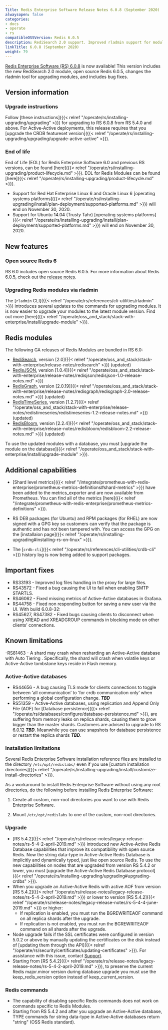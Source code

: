 ```yaml
---
Title: Redis Enterprise Software Release Notes 6.0.8 (September 2020)
alwaysopen: false
categories:
- docs
- operate
- rs
compatibleOSSVersion: Redis 6.0.5
description: RediSearch 2.0 support. Improved rladmin support for module upgrades.
linkTitle: 6.0.8 (September 2020)
weight: 79
---
```

[Redis Enterprise Software (RS) 6.0.8](https://redislabs.com/download-center/#downloads) is now available!
This version includes the new RediSearch 2.0 module, open source Redis 6.0.5, changes the rladmin tool for upgrading modules, and includes bug fixes.

## Version information

### Upgrade instructions

Follow [these instructions]({{< relref "/operate/rs/installing-upgrading/upgrading" >}}) for upgrading to RS 6.0.8 from RS 5.4.0 and above.
For Active-Active deployments, this release requires that you [upgrade the CRDB featureset version]({{< relref "/operate/rs/installing-upgrading/upgrading/upgrade-active-active" >}}).

### End of life

End of Life (EOL) for Redis Enterprise Software 6.0 and previous RS versions, can be found [here]({{< relref "/operate/rs/installing-upgrading/product-lifecycle.md" >}}).
EOL for Redis Modules can be found [here]({{< relref "/operate/rs/installing-upgrading/product-lifecycle.md" >}}).

- Support for Red Hat Enterprise Linux 6 and Oracle Linux 6 [operating systems platforms]({{< relref "/operate/rs/installing-upgrading/install/plan-deployment/supported-platforms.md" >}}) will end on November 30, 2020.
- Support for Ubuntu 14.04 (Trusty Tahr) [operating systems platforms]({{< relref "/operate/rs/installing-upgrading/install/plan-deployment/supported-platforms.md" >}}) will end on November 30, 2020.

## New features

### Open source Redis 6

RS 6.0 includes open source Redis 6.0.5.
For more information about Redis 6.0.5, check out the [release notes](https://raw.githubusercontent.com/redis/redis/6.0.5/00-RELEASENOTES).

### Upgrading Redis modules via rladmin

The [`rladmin` CLI]({{< relref "/operate/rs/references/cli-utilities/rladmin" >}}) introduces several updates to the commands for upgrading modules.
It is now easier to upgrade your modules to the latest module version.
Find out more [here]({{< relref "/operate/oss_and_stack/stack-with-enterprise/install/upgrade-module" >}}).

## Redis modules

The following GA releases of Redis Modules are bundled in RS 6.0:

- [RediSearch](https://redislabs.com/redis-enterprise/redis-search/), version [2.0]({{< relref "/operate/oss_and_stack/stack-with-enterprise/release-notes/redisearch" >}}) (updated)
- [RedisJSON](https://redislabs.com/redis-enterprise/redis-json/), version [1.0.4]({{< relref "/operate/oss_and_stack/stack-with-enterprise/release-notes/redisjson/redisjson-1.0-release-notes.md" >}})
- [RedisGraph](https://redislabs.com/redis-enterprise/redis-graph/), version [2.0.19]({{< relref "/operate/oss_and_stack/stack-with-enterprise/release-notes/redisgraph/redisgraph-2.0-release-notes.md" >}}) (updated)
- [RedisTimeSeries](https://redislabs.com/redis-enterprise/redis-time-series/), version [1.2.7]({{< relref "/operate/oss_and_stack/stack-with-enterprise/release-notes/redistimeseries/redistimeseries-1.2-release-notes.md" >}}) (updated)
- [RedisBloom](https://redislabs.com/redis-enterprise/redis-bloom/), version [2.2.4]({{< relref "/operate/oss_and_stack/stack-with-enterprise/release-notes/redisbloom/redisbloom-2.2-release-notes.md" >}}) (updated)

To use the updated modules with a database, you must [upgrade the module on the database]({{< relref "/operate/oss_and_stack/stack-with-enterprise/install/upgrade-module" >}}).

## Additional capabilities

- [Shard level metrics]({{< relref "/integrate/prometheus-with-redis-enterprise/prometheus-metrics-definitions#shard-metrics" >}}) have been added to the metrics_exporter and are now available from Prometheus. You can find all of the metrics [here]({{< relref "/integrate/prometheus-with-redis-enterprise/prometheus-metrics-definitions" >}}).

- RS DEB packages (for Ubuntu) and RPM packages (for RHEL) are now signed with a GPG key so customers can verify that the package is authentic and has not been tampered with. You can access the GPG on the [installaion page]({{< relref "/operate/rs/installing-upgrading#installing-rs-on-linux" >}}).

- The [`crdb-cli`]({{< relref "/operate/rs/references/cli-utilities/crdb-cli" >}}) history log is now being added to support packages.

## Important fixes

- RS33193 - Improved log files handling in the proxy for large files.
- RS43572 - Fixed a bug causing the UI to fail when enabling SMTP STARTLS.
- RS46062 - Fixed missing metrics of Active-Active databases in Grafana.
- RS44758 - Fixed non responding button for saving a new user via the UI.
With build 6.0.8-32:
- RS45627, RS47382 - Fixed bugs causing clients to disconnect when using XREAD and XREADGROUP commands in blocking mode on other clients’ connections.

## Known limitations

-RS81463 - A shard may crash when resharding an Active-Active database with Auto Tiering . Specifically, the shard will crash when volatile keys or Active-Active tombstone keys reside in Flash memory.

### Active-Active databases
- RS44656 - A bug causing TLS mode for clients connections to toggle between ‘all communication’ to ‘for crdb communication only’ when performing a global configuration change. ***TBD***
- RS51359 - Active-Active databases, using replication and Append Only File (AOF) for [Database persistence]({{< relref "/operate/rs/databases/configure/database-persistence.md" >}}), are suffering from memory leaks on replica shards, causing them to grow bigger than the master shards. Customers are advised to upgrade to RS 6.0.12 ***TBD***. Meanwhile you can use snapshots for database persistence or restart the replica shards ***TBD***.

### Installation limitations

Several Redis Enterprise Software installation reference files are installed to the directory `/etc/opt/redislabs/` even if you use [custom installation directories]({{< relref "/operate/rs/installing-upgrading/install/customize-install-directories" >}}).

As a workaround to install Redis Enterprise Software without using any root directories, do the following before installing Redis Enterprise Software:

1. Create all custom, non-root directories you want to use with Redis Enterprise Software.

1. Mount `/etc/opt/redislabs` to one of the custom, non-root directories.

### Upgrade

- [RS 5.4.2]({{< relref "/operate/rs/release-notes/legacy-release-notes/rs-5-4-2-april-2019.md" >}}) introduced new Active-Active Redis Database capabilities that improve its compatibility with open source Redis. Now the string data-type in Active-Active Redis Database is implicitly and dynamically typed, just like open source Redis. To use the new capabilities on nodes that are upgraded from version RS 5.4.2 or lower, you must [upgrade the Active-Active Redis Database protocol]({{< relref "/operate/rs/installing-upgrading/upgrading#upgrading-crdbs" >}}).
- When you upgrade an Active-Active Redis with active AOF from version [RS 5.4.2]({{< relref "/operate/rs/release-notes/legacy-release-notes/rs-5-4-2-april-2019.md" >}}) or lower to version [RS 5.4.2]({{< relref "/operate/rs/release-notes/legacy-release-notes/rs-5-4-4-june-2019.md" >}}) or higher:
    - If replication is enabled, you must run the BGREWRITEAOF command on all replica shards after the upgrade.
    - If replication is not enabled, you must run the BGREWRITEAOF command on all shards after the upgrade.
- Node upgrade fails if the SSL certificates were configured in version 5.0.2 or above by manually updating the certificates on the disk instead of [updating them through the API]({{< relref "/operate/rs/security/certificates/updating-certificates" >}}).
    For assistance with this issue, contact [Support](https://redislabs.com/support).
- Starting from [RS 5.4.2]({{< relref "/operate/rs/release-notes/legacy-release-notes/rs-5-4-2-april-2019.md" >}}), to preserve the current Redis major.minor version during database upgrade you must use the keep_redis_version option instead of keep_current_version.

### Redis commands

- The capability of disabling specific Redis commands does not work on commands specific to Redis Modules.
- Starting from RS 5.4.2 and after you upgrade an Active-Active database, TYPE commands for string data-type in Active-Active databases return "string" (OSS Redis standard).
